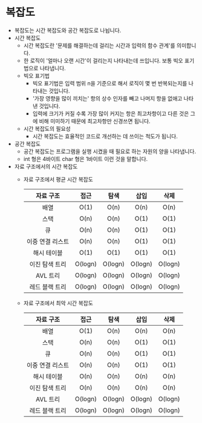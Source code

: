복잡도
=
- 복잡도는 시간 복잡도와 공간 복잡도로 나뉩니다.
- 시간 복잡도
  - 시간 복잡도란 '문제를 해결하는데 걸리는 시간과 입력의 함수 관계'를 의미합니다.
  - 한 로직이 '얼마나 오랜 시간'이 걸리는지 나타내는데 쓰입니다. 보통 빅오 표기법으로 나타냅니다.
  - 빅오 표기법
    - 빅오 표기법은 입력 범위 n을 기준으로 해서 로직이 몇 번 반복되는지를 나타내는 것입니다.
    - '가장 영향을 많이 끼치는' 항의 상수 인자를 빼고 나머지 항을 없애고 나타낸 것입니다.
    - 입력에 크기가 커질 수록 가장 많이 커지는 항은 최고차항이고 다른 것은 그에 비해 미미하기 때문에 최고차항만 신경쓰면 됩니다.
  - 시간 복잡도의 필요성
    - 시간 복잡도는 효율적인 코드로 개선하는 데 쓰이는 척도가 됩니다.
- 공간 복잡도
  - 공간 복잡도는 프로그램을 실행 시켰을 때 필요로 하는 자원의 양을 나타냅니다.
  - int 형은 4바이트 char 형은 1바이트 이런 것을 말합니다.
- 자료 구조에서의 시간 복잡도
  - 자료 구조에서 평균 시간 복잡도

      | 자료 구조 |   접근    |   탐색    |   삽입    |   삭제    |
      |:-------:|:-------:|:-------:|:-------:| :---: |
      | 배열 |  O(1)   |  O(n)   |  O(n)   |  O(n)   |
      | 스택 |  O(n)   |  O(n)   |  O(1)   |  O(1)   |
      | 큐 |  O(n)   |  O(n)   |  O(1)   |  O(1)   |
      | 이중 연결 리스트 |  O(n)   |  O(n)   |  O(1)   |  O(1)   |
      | 해시 테이블 |  O(1)   |  O(1)   |  O(1)   |  O(1)   |
      | 이진 탐색 트리 | O(logn) | O(logn) | O(logn) | O(logn) |
      | AVL 트리 | O(logn) | O(logn) | O(logn) | O(logn) |
      | 레드 블랙 트리 | O(logn) | O(logn) | O(logn) | O(logn) |
  - 자료 구조에서 최악 시간 복잡도

      | 자료 구조 |   접근    |   탐색    |   삽입    |   삭제    |
      |:-------:|:-------:|:-------:|:-------:| :---: |
      | 배열 |  O(1)   |  O(n)   |  O(n)   |  O(n)   |
      | 스택 |  O(n)   |  O(n)   |  O(1)   |  O(1)   |
      | 큐 |  O(n)   |  O(n)   |  O(1)   |  O(1)   |
      | 이중 연결 리스트 |  O(n)   |  O(n)   |  O(1)   |  O(1)   |
      | 해시 테이블 |  O(n)   |  O(n)   |  O(n)   |  O(n)   |
      | 이진 탐색 트리 |  O(n)   |  O(n)   |  O(n)   |  O(n)   |
      | AVL 트리 | O(logn) | O(logn) | O(logn) | O(logn) |
      | 레드 블랙 트리 | O(logn) | O(logn) | O(logn) | O(logn) |
